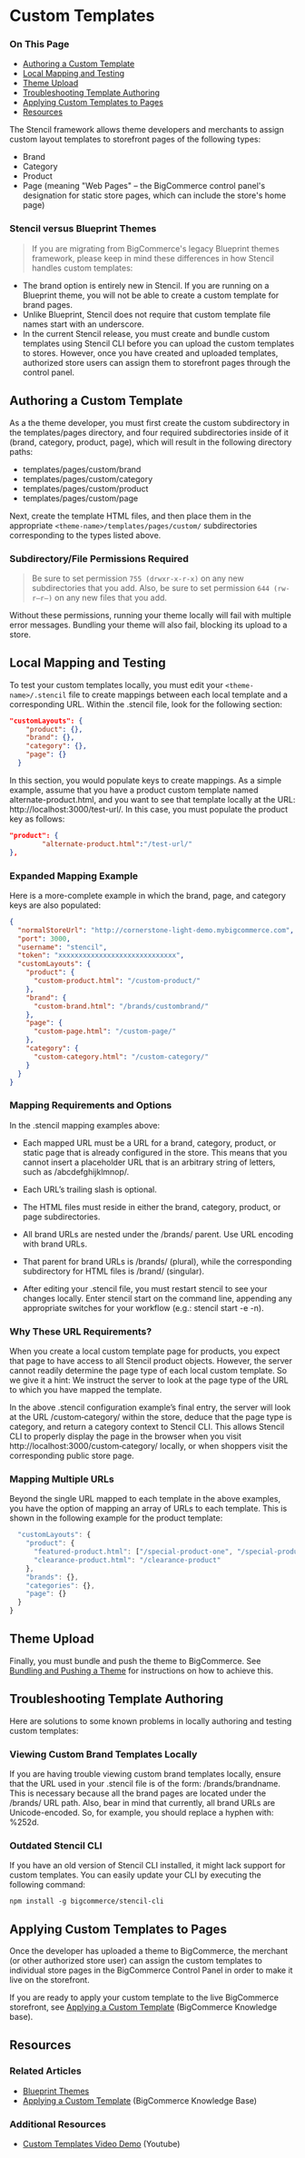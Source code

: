 # Custom Templates

<div class="otp" id="no-index">

### On This Page
- [Authoring a Custom Template](#authoring-a-custom-template)
- [Local Mapping and Testing](#local-mapping-and-testing)
- [Theme Upload](#theme-upload)
- [Troubleshooting Template Authoring](#troubleshooting-template-authoring)
- [Applying Custom Templates to Pages](#applying-custom-templates-to-pages)
- [Resources](#resources)

</div> 

The Stencil framework allows theme developers and merchants to assign custom layout templates to storefront pages of the following types:

* Brand
* Category
* Product
* Page (meaning "Web Pages" – the BigCommerce control panel's designation for static store pages, which can include the store's home page)


<div class="HubBlock--callout">
<div class="CalloutBlock--warning">
<div class="HubBlock-content">

<!-- theme: warning -->

### Stencil versus Blueprint Themes
> If you are migrating from BigCommerce's legacy Blueprint themes framework, please keep in mind these differences in how Stencil handles custom templates:
* The brand option is entirely new in Stencil. If you are running on a Blueprint theme, you will not be able to create a custom template for brand pages.
* Unlike Blueprint, Stencil does not require that custom template file names start with an underscore.
* In the current Stencil release, you must create and bundle custom templates using Stencil CLI before you can upload the custom templates to stores. However, once you have created and uploaded templates, authorized store users can assign them to storefront pages through the control panel.

</div>
</div>
</div>

## Authoring a Custom Template

As a the theme developer, you must first create the custom subdirectory in the templates/pages directory, and four required subdirectories inside of it (brand, category, product, page), which will result in the following directory paths:

* templates/pages/custom/brand
* templates/pages/custom/category
* templates/pages/custom/product
* templates/pages/custom/page

Next, create the template HTML files, and then place them in the appropriate `<theme-name>/templates/pages/custom/` subdirectories corresponding to the types listed above.

<div class="HubBlock--callout">
<div class="CalloutBlock--warning">
<div class="HubBlock-content">

<!-- theme: warning -->

### Subdirectory/File Permissions Required
> Be sure to set permission `755 (drwxr-x-r-x)` on any new subdirectories that you add. Also, be sure to set permission `644 (rw-r–r–)` on any new files that you add.

Without these permissions, running your theme locally will fail with multiple error messages. Bundling your theme will also fail, blocking its upload to a store.



</div>
</div>
</div>



<a href='#custom-templates_local-mapping-and-testing' aria-hidden='true' class='block-anchor'  id='custom-templates_local-mapping-and-testing'><i aria-hidden='true' class='linkify icon'></i></a>

## Local Mapping and Testing

To test your custom templates locally, you must edit your `<theme-name>/.stencil` file to create mappings between each local template and a corresponding URL. Within the .stencil file, look for the following section:

<div class="HubBlock-header">
    <div class="HubBlock-header-title flex items-center">
        <div class="HubBlock-header-name"></div>
    </div><div class="HubBlock-header-subtitle"></div>
</div>

<!--
title: ""
subtitle: ""
lineNumbers: true
-->

```json
"customLayouts": {
    "product": {},
    "brand": {},
    "category": {},
    "page": {}
  }
```

In this section, you would populate keys to create mappings. As a simple example, assume that you have a product custom template named alternate-product.html, and you want to see that template locally at the URL: http://localhost:3000/test-url/. In this case, you must populate the product key as follows:

<div class="HubBlock-header">
    <div class="HubBlock-header-title flex items-center">
        <div class="HubBlock-header-name"></div>
    </div><div class="HubBlock-header-subtitle"></div>
</div>

<!--
title: ""
subtitle: ""
lineNumbers: true
-->

```json
"product": {
    	"alternate-product.html":"/test-url/"
},
```

### Expanded Mapping Example

Here is a more-complete example in which the brand, page, and category keys are also populated:

<div class="HubBlock-header">
    <div class="HubBlock-header-title flex items-center">
        <div class="HubBlock-header-name"></div>
    </div><div class="HubBlock-header-subtitle"></div>
</div>

<!--
title: ""
subtitle: ""
lineNumbers: true
-->

```json
{
  "normalStoreUrl": "http://cornerstone-light-demo.mybigcommerce.com",
  "port": 3000,
  "username": "stencil",
  "token": "xxxxxxxxxxxxxxxxxxxxxxxxxxxxx",
  "customLayouts": {
    "product": {
      "custom-product.html": "/custom-product/"
    },
    "brand": {
      "custom-brand.html": "/brands/custombrand/"
    },
    "page": {
      "custom-page.html": "/custom-page/"
    },
    "category": {
      "custom-category.html": "/custom-category/"
    }
  }
}
```

### Mapping Requirements and Options

In the .stencil mapping examples above:

* Each mapped URL must be a URL for a brand, category, product, or static page that is already configured in the store. This means that you cannot insert a placeholder URL that is an arbitrary string of letters, such as /abcdefghijklmnop/.

* Each URL’s trailing slash is optional.

* The HTML files must reside in either the brand, category, product, or page subdirectories.

* All brand URLs are nested under the /brands/ parent. Use URL encoding with brand URLs.

* That parent for brand URLs is /brands/ (plural), while the corresponding subdirectory for HTML files is /brand/ (singular).

* After editing your .stencil file, you must restart stencil to see your changes locally. Enter stencil start on the command line, appending any appropriate switches for your workflow (e.g.: stencil start -e -n).

### Why These URL Requirements?
When you create a local custom template page for products, you expect that page to have access to all Stencil product objects. However, the server cannot readily determine the page type of each local custom template. So we give it a hint: We instruct the server to look at the page type of the URL to which you have mapped the template.

In the above .stencil configuration example’s final entry, the server will look at the URL /custom‑category/ within the store, deduce that the page type is category, and return a category context to Stencil CLI. This allows Stencil CLI to properly display the page in the browser when you visit http://localhost:3000/custom‑category/ locally, or when shoppers visit the corresponding public store page.

### Mapping Multiple URLs
Beyond the single URL mapped to each template in the above examples, you have the option of mapping an array of URLs to each template. This is shown in the following example for the product template:

<div class="HubBlock-header">
    <div class="HubBlock-header-title flex items-center">
        <div class="HubBlock-header-name"></div>
    </div><div class="HubBlock-header-subtitle"></div>
</div>

<!--
title: ""
subtitle: ""
lineNumbers: true
-->

```js
  "customLayouts": {
    "product": {
      "featured-product.html": ["/special-product-one", "/special-product-two"],
      "clearance-product.html": "/clearance-product"
    },
    "brands": {},
    "categories": {},
    "page": {}
  }
}
```



<a href='#custom-templates_theme-upload' aria-hidden='true' class='block-anchor'  id='custom-templates_theme-upload'><i aria-hidden='true' class='linkify icon'></i></a>

## Theme Upload

Finally, you must bundle and push the theme to BigCommerce. See [Bundling and Pushing a Theme](https://developer.bigcommerce.com/stencil-docs/deploying-a-theme/bundling-and-pushing) for instructions on how to achieve this.



<a href='#custom-templates_troubleshooting' aria-hidden='true' class='block-anchor'  id='custom-templates_troubleshooting'><i aria-hidden='true' class='linkify icon'></i></a>

## Troubleshooting Template Authoring

Here are solutions to some known problems in locally authoring and testing custom templates:

### Viewing Custom Brand Templates Locally

If you are having trouble viewing custom brand templates locally, ensure that the URL used in your .stencil file is of the form: /brands/brandname. This is necessary because all the brand pages are located under the /brands/ URL path. Also, bear in mind that currently, all brand URLs are Unicode-encoded. So, for example, you should replace a hyphen with: %252d.

### Outdated Stencil CLI

If you have an old version of Stencil CLI installed, it might lack support for custom templates. You can easily update your CLI by executing the following command:

`npm install -g bigcommerce/stencil-cli`



<a href='#custom-templates_applying' aria-hidden='true' class='block-anchor'  id='custom-templates_applying'><i aria-hidden='true' class='linkify icon'></i></a>

## Applying Custom Templates to Pages

Once the developer has uploaded a theme to BigCommerce, the merchant (or other authorized store user) can assign the custom templates to individual store pages in the BigCommerce Control Panel in order to make it live on the storefront.

If you are ready to apply your custom template to the live BigCommerce storefront, see [Applying a Custom Template](https://support.bigcommerce.com/s/article/Stencil-Themes#intro3) (BigCommerce Knowledge base).



## Resources

### Related Articles
* [Blueprint Themes](https://developer.bigcommerce.com/legacy/blueprint-themes)
* [Applying a Custom Template](https://support.bigcommerce.com/s/article/Stencil-Themes#intro3) (BigCommerce Knowledge Base)

### Additional Resources

* [Custom Templates Video Demo](https://www.youtube.com/watch?v=qgaDX7bhmd8) (Youtube)

